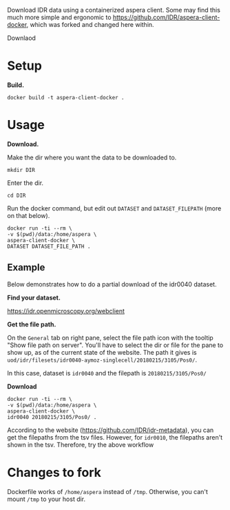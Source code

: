 Download IDR data using a containerized aspera client. Some may find this much more simple and ergonomic to https://github.com/IDR/aspera-client-docker, which was forked and changed here within.

Downlaod

# Setup

**Build.**

`docker build -t aspera-client-docker .`

# Usage

**Download.**

Make the dir where you want the data to be downloaded to.

`mkdir DIR`

Enter the dir.

`cd DIR`

Run the docker command, but edit out `DATASET` and `DATASET_FILEPATH` (more on that below).

```
docker run -ti --rm \
-v $(pwd)/data:/home/aspera \
aspera-client-docker \
DATASET DATASET_FILE_PATH .
```

## Example

Below demonstrates how to do a partial download of the idr0040 dataset.

**Find your dataset.**

https://idr.openmicroscopy.org/webclient

**Get the file path.**

On the `General` tab on right pane, select the file path icon with the tooltip "Show file path on server". You'll have to select the dir or file for the pane to show up, as of the current state of the website. The path it gives is `uod/idr/filesets/idr0040-aymoz-singlecell/20180215/3105/Pos0/`.

In this case, dataset is `idr0040` and the filepath is `20180215/3105/Pos0/`

**Download**

```
docker run -ti --rm \
-v $(pwd)/data:/home/aspera \
aspera-client-docker \
idr0040 20180215/3105/Pos0/ .
```

According to the website (https://github.com/IDR/idr-metadata), you can get the filepaths from the tsv files. However, for `idr0010`, the filepaths aren't shown in the tsv. Therefore, try the above workflow

# Changes to fork

Dockerfile works of `/home/aspera` instead of `/tmp`. Otherwise, you can't mount `/tmp` to your host dir.